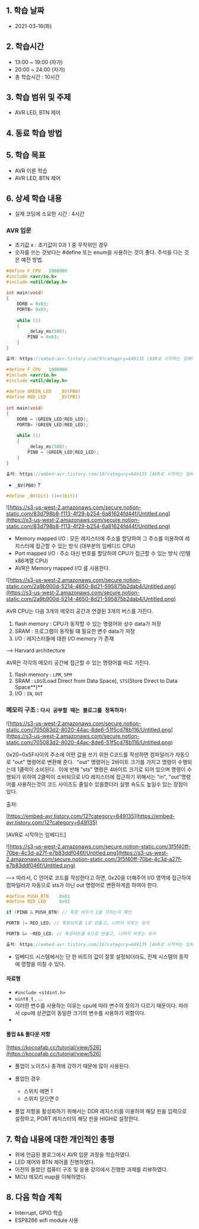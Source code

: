 ## 1. 학습 날짜
+ 2021-03-16(화)

## 2. 학습시간
+ 13:00 ~ 19:00 (자가)   
+ 20:00 ~ 24:00 (자가)
+ 총 학습시간 : 10시간

## 3. 학습 범위 및 주제
+ AVR LED, BTN 제어

## 4. 동료 학습 방법


## 5. 학습 목표
+ AVR 이론 학습
+ AVR LED, BTN 제어

## 6. 상세 학습 내용
+ 실제 코딩에 소요한 시간 : 4시간    

### AVR 입문

- 초기값 x : 초기값이 0과 1 중 무작위인 경우
- 숫자를 쓰는 것보다는 #define 또는 enum을 사용하는 것이 좋다. 주석을 다는 것은 예전 방법.
   
```c
#define F_CPU   1000000
#include <avr/io.h>
#include <util/delay.h>
 
int main(void)
{
    DDRB = 0x03;
    PORTB= 0x03;
 
    while (1)
    {
        _delay_ms(500);
        PINB = 0x03;
    }
}

출처: https://embed-avr.tistory.com/9?category=649135 [AVR로 시작하는 임베디드]
```

```c
#define F_CPU   1000000
#include <avr/io.h>
#include <util/delay.h>
 
#define GREEN_LED   _BV(PB0)
#define RED_LED     _BV(PB1)
 
int main(void)
{
    DDRB = (GREEN_LED|RED_LED);
    PORTB= (GREEN_LED|RED_LED);
 
    while (1)
    {
        _delay_ms(500);
        PINB = (GREEN_LED|RED_LED);
    }
}

출처: https://embed-avr.tistory.com/10?category=649135 [AVR로 시작하는 임베디드]
```

- `_BV(PB0)` ?

```c
#define _BV(bit) (1<<(bit))
```

![https://s3-us-west-2.amazonaws.com/secure.notion-static.com/83d798b8-f113-4f29-b254-6a81624fd44f/Untitled.png](https://s3-us-west-2.amazonaws.com/secure.notion-static.com/83d798b8-f113-4f29-b254-6a81624fd44f/Untitled.png)

- Memory mapped I/O : 모든 레지스터에 주소를 할당하여 그 주소를 이용하여 레지스터에 접근할 수 있는 방식 (대부분의 임베디드 CPU)
- Port mapped I/O : 주소 대신 번호를 할당하여 CPU가 접근할 수 있는 방식 (인텔 x86계열 CPU)
- AVR은 Memory mapped I/O 를 사용한다.

![https://s3-us-west-2.amazonaws.com/secure.notion-static.com/2a9b900d-5214-4650-8d21-595875b2dab4/Untitled.png](https://s3-us-west-2.amazonaws.com/secure.notion-static.com/2a9b900d-5214-4650-8d21-595875b2dab4/Untitled.png)

AVR CPU는 다음 3개의 메모리 공간과 연결된 3개의 버스를 가진다.

1. flash memory : CPU가 동작할 수 있는 명령어와 상수 data가 저장
2. SRAM : 프로그램이 동작될 떄 필요한 변수 data가 저장
3. I/O : 레지스터들에 대한 I/O memory 가 존재

—> Harvard architecture

AVR은 각각의 메모리 공간에 접근할 수 있는 명령어를 따로 가진다.

1. flash memory : `LPM`, `SPM`
2. SRAM : `LDS`(Load Direct from Data Space), `STS`(Store Direct to Data Space**)**
3. I/O : `IN`, `OUT`

### 메모리 구조 : `다시 공부할 때는 블로그를 정독하자!`

![https://s3-us-west-2.amazonaws.com/secure.notion-static.com/705083d2-8020-44ac-8de6-51f5cd78b116/Untitled.png](https://s3-us-west-2.amazonaws.com/secure.notion-static.com/705083d2-8020-44ac-8de6-51f5cd78b116/Untitled.png)

0x20~0x5F사이의 주소에 어떤 값을 쓰기 위한 C코드를 작성하면 컴파일러가 자동으로 "out" 명령어로 변환해 준다.  "out" 명령어는 2바이트 크기를 가지고 명령이 수행되는데 1클럭이 소비된다.  이에 반해 "sts" 명령은 4바이트 크기로 되어 있으며 명령이 수행되기 위하여 2클럭이 소비되므로 I/O 레지스터에 접근하기 위해서는 "in", "out"명령어를 사용하는것이 코드 사이즈도 줄일수 있을뿐더러 실행 속도도 높일수 있는 장점이 있다.

출처:

[https://embed-avr.tistory.com/12?category=649135](https://embed-avr.tistory.com/12?category=649135)

[AVR로 시작하는 임베디드]

![https://s3-us-west-2.amazonaws.com/secure.notion-static.com/3f5f40ff-70be-4c3d-a27f-e7b83ddf046f/Untitled.png](https://s3-us-west-2.amazonaws.com/secure.notion-static.com/3f5f40ff-70be-4c3d-a27f-e7b83ddf046f/Untitled.png)

—> 따라서, C 언어로 코드를 작성한다고 하면, 0x20을 더해주어 I/O 영역에 접근하여 컴파일러가 자동으로 sts가 아닌 out 명령어로 변환하게끔 하여야 한다.

```c
#define PUSH_BTN    0x01
#define RED_LED     0x02

if (PINB & PUSH_BTN) // 특정 비트가 1을 가지는지 확인

PORTB |= RED_LED; // 특정비트를 1로 만들고, 나머지 비트는 유지

PORTB &= ~RED_LED; // 특정비트를 0으로 만들고, 나머지 비트는 유지

출처: https://embed-avr.tistory.com/16?category=649135 [AVR로 시작하는 임베디드]
```

- 임베디드 시스템에서는 단 한 비트의 값이 잘못 설정되더라도, 전체 시스템의 동작에 영향을 미칠 수 있다.

#### 자료형

- `#include <stdint.h>`
- `uint8_t` , ...
- 이러한 변수를 사용하는 이유는 cpu에 따라 변수의 정의가 다르기 때문이다. 따라서 cpu에 상관없이 동일한 크기의 변수를 사용하기 위함이다.
- 
#### 풀업 && 풀다운 저항

[https://kocoafab.cc/tutorial/view/526](https://kocoafab.cc/tutorial/view/526)

- 풀업이 노이즈나 충격에 강하기 때문에 많이 사용된다.
- 풀업인 경우
    - 스위치 떼면 1
    - 스위치 닫으면 0

- 풀업 저항을 활성화하기 위해서는 DDR 레지스터를 이용하여 해당 핀을 입력으로 설정하고, PORT 레지스터의 해당 핀을 HIGH로 설정한다.

## 7. 학습 내용에 대한 개인적인 총평
+ 위에 언급된 블로그에서 AVR 입문 과정을 학습하였다.
+ LED 제어와 BTN 제어를 진행하였다.
+ 이전의 들었던 컴퓨터 구조 및 응용 강의에서 진행한 과제를 리뷰하였다.
+ MCU 메모리 map을 이해하였다. 

## 8. 다음 학습 계획
+ Interrupt, GPIO 학습
+ ESP8266 wifi module 사용

